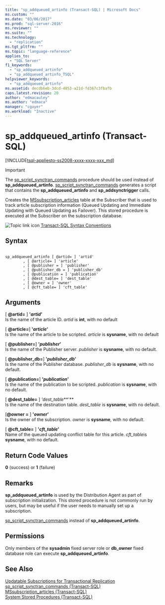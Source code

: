 ```yaml
---
title: "sp_addqueued_artinfo (Transact-SQL) | Microsoft Docs"
ms.custom: ""
ms.date: "03/06/2017"
ms.prod: "sql-server-2016"
ms.reviewer: ""
ms.suite: ""
ms.technology: 
  - "replication"
ms.tgt_pltfrm: ""
ms.topic: "language-reference"
applies_to: 
  - "SQL Server"
f1_keywords: 
  - "sp_addqueued_artinfo"
  - "sp_addqueued_artinfo_TSQL"
helpviewer_keywords: 
  - "sp_addqueued_artinfo"
ms.assetid: decdb6eb-3dcd-4053-a21d-fd367c3fbafb
caps.latest.revision: 20
author: "edmacauley"
ms.author: "edmaca"
manager: "cguyer"
ms.workload: "Inactive"
---
```

# sp_addqueued_artinfo (Transact-SQL)
[!INCLUDE[tsql-appliesto-ss2008-xxxx-xxxx-xxx_md](../../includes/tsql-appliesto-ss2008-xxxx-xxxx-xxx-md.md)]

  
  
> [!IMPORTANT]  
>  The [sp_script_synctran_commands](../../relational-databases/system-stored-procedures/sp-script-synctran-commands-transact-sql.md) procedure should be used instead of **sp_addqueued_artinfo**. [sp_script_synctran_commands](../../relational-databases/system-stored-procedures/sp-script-synctran-commands-transact-sql.md) generates a script that contains the **sp_addqueued_artinfo** and **sp_addsynctrigger** calls.  
  
 Creates the [MSsubscription_articles](../../relational-databases/system-tables/mssubscription-articles-transact-sql.md) table at the Subscriber that is used to track article subscription information (Queued Updating and Immediate Updating with Queued Updating as Failover). This stored procedure is executed at the Subscriber on the subscription database.  
  
 ![Topic link icon](../../database-engine/configure-windows/media/topic-link.gif "Topic link icon") [Transact-SQL Syntax Conventions](../../t-sql/language-elements/transact-sql-syntax-conventions-transact-sql.md)  
  
## Syntax  
  
```  
  
sp_addqueued_artinfo [ @artid= ] 'artid'  
        , [ @article= ] 'article'  
        , [ @publisher = ] 'publisher'  
        , [ @publisher_db = ] 'publisher_db'  
        , [ @publication = ] 'publication'  
        , [ @dest_table= ] 'dest_table'  
        , [ @owner = ] 'owner'  
        , [ @cft_table= ] 'cft_table'  
```  
  
## Arguments  
 [ **@artid=** ] **'***artid***'**  
 Is the name of the article ID. *artid* is **int**, with no default  
  
 [ **@article=**] **'***article***'**  
 Is the name of the article to be scripted. *article* is **sysname**, with no default  
  
 [ **@publisher=**] **'***publisher***'**  
 Is the name of the Publisher server. *publisher* is **sysname**, with no default.  
  
 [ **@publisher_db=**] **'***publisher_db***'**  
 Is the name of the Publisher database. *publisher_db* is **sysname**, with no default.  
  
 [ **@publication=**] **'***publication***'**  
 Is the name of the publication to be scripted. *publication* is **sysname**, with no default.  
  
 [ **@dest_table=** ] *'dest_table***'**  
 Is the name of the destination table. *dest_table* is **sysname**, with no default.  
  
 [**@owner =** ] **'***owner***'**  
 Is the owner of the subscription. *owner* is **sysname**, with no default.  
  
 [ **@cft_table=** ] **'***cft_table***'**  
 Name of the queued updating conflict table for this article. *cft_table*is **sysname**, with no default.  
  
## Return Code Values  
 **0** (success) or **1** (failure)  
  
## Remarks  
 **sp_addqueued_artinfo** is used by the Distribution Agent as part of subscription initialization. This stored procedure is not commonly run by users, but may be useful if the user needs to manually set up a subscription.  
  
 [sp_script_synctran_commands](../../relational-databases/system-stored-procedures/sp-script-synctran-commands-transact-sql.md) instead of **sp_addqueued_artinfo**.  
  
## Permissions  
 Only members of the **sysadmin** fixed server role or **db_owner** fixed database role can execute **sp_addqueued_artinfo**.  
  
## See Also  
 [Updatable Subscriptions for Transactional Replication](../../relational-databases/replication/transactional/updatable-subscriptions-for-transactional-replication.md)   
 [sp_script_synctran_commands &#40;Transact-SQL&#41;](../../relational-databases/system-stored-procedures/sp-script-synctran-commands-transact-sql.md)   
 [MSsubscription_articles &#40;Transact-SQL&#41;](../../relational-databases/system-tables/mssubscription-articles-transact-sql.md)   
 [System Stored Procedures &#40;Transact-SQL&#41;](../../relational-databases/system-stored-procedures/system-stored-procedures-transact-sql.md)  
  
  
